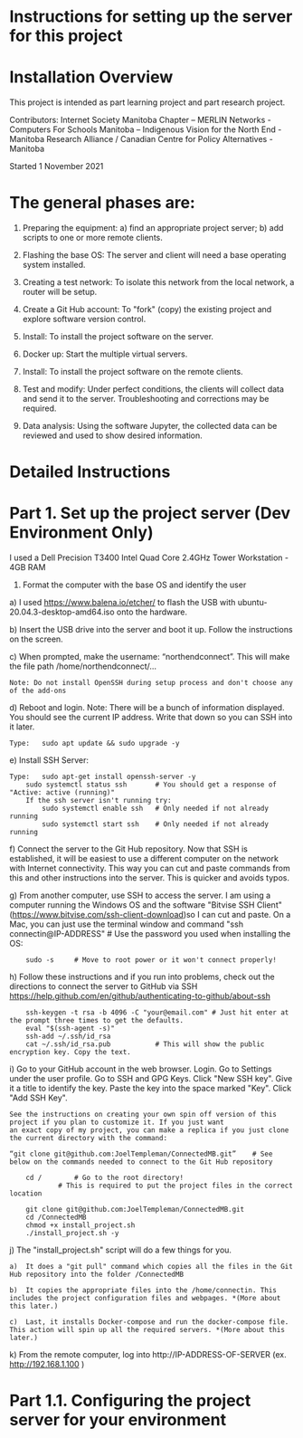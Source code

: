 # Instructions for setting up the server for this project 

# Installation Overview

This project is intended as part learning project and part research project. 

Contributors: Internet Society Manitoba Chapter – MERLIN Networks - Computers For Schools Manitoba – Indigenous Vision for the North End - 
Manitoba Research Alliance / Canadian Centre for Policy Alternatives - Manitoba

Started 1 November 2021

# The general phases are: 

1) Preparing the equipment: a) find an appropriate project server; b) add scripts to one or more remote clients.

2) Flashing the base OS: The server and client will need a base operating system installed.

3) Creating a test network: To isolate this network from the local network, a router will be setup.

4) Create a Git Hub account: To "fork" (copy) the existing project and explore software version control.

5) Install: To install the project software on the server.

6) Docker up: Start the multiple virtual servers.

7) Install: To install the project software on the remote clients.

8) Test and modify: Under perfect conditions, the clients will collect data and send it to the server. Troubleshooting and corrections may be required.

9) Data analysis: Using the software Jupyter, the collected data can be reviewed and used to show desired information.

# Detailed Instructions

# Part 1. 	Set up the project server (Dev Environment Only)

I used a Dell Precision T3400 Intel Quad Core 2.4GHz Tower Workstation - 4GB RAM 

1.	Format the computer with the base OS and identify the user

a)	I used https://www.balena.io/etcher/ to flash the USB with ubuntu-20.04.3-desktop-amd64.iso onto the hardware.

b)	Insert the USB drive into the server and boot it up. Follow the instructions on the screen.

c)	When prompted, make the username: “northendconnect”. This will make the file path /home/northendconnect/…  

	Note: Do not install OpenSSH during setup process and don't choose any of the add-ons

d)	Reboot and login. Note: There will be a bunch of information displayed. You should see the current IP address. 
	Write that down so you can SSH into it later.

	Type: 	sudo apt update && sudo upgrade -y

e) 	Install SSH Server:

	Type:	sudo apt-get install openssh-server -y
		sudo systemctl status ssh 		# You should get a response of "Active: active (running)"
		If the ssh server isn't running try:
			sudo systemctl enable ssh	# Only needed if not already running
			sudo systemctl start ssh	# Only needed if not already running	

f)	Connect the server to the Git Hub repository. Now that SSH is established, it will be easiest to use a different computer on the network with Internet 		connectivity. This way you can cut and paste commands from this and other instructions into the server. This is quicker and avoids typos. 

g)	From another computer, use SSH to access the server. I am using a computer running the Windows OS and the software "Bitvise SSH Client" 			(https://www.bitvise.com/ssh-client-download)so I can cut and paste. On a Mac, you can just use the terminal window and 					command "ssh connectin@IP-ADDRESS" # Use the password you used when installing the OS:

		sudo -s		# Move to root power or it won't connect properly!

h)	Follow these instructions and if you run into problems, check out the directions to connect the server to GitHub via SSH 
	https://help.github.com/en/github/authenticating-to-github/about-ssh

		ssh-keygen -t rsa -b 4096 -C "your@email.com" # Just hit enter at the prompt three times to get the defaults.
		eval "$(ssh-agent -s)"
		ssh-add ~/.ssh/id_rsa
		cat ~/.ssh/id_rsa.pub    		# This will show the public encryption key. Copy the text.

i)	Go to your GitHub account in the web browser. Login. Go to Settings under the user profile. Go to SSH and GPG Keys. Click "New SSH key". 
	Give it a title to identify the key. Paste the key into the space marked "Key". Click "Add SSH Key".

	See the instructions on creating your own spin off version of this project if you plan to customize it. If you just want 
	an exact copy of my project, you can make a replica if you just clone the current directory with the command:

	“git clone git@github.com:JoelTempleman/ConnectedMB.git”	# See below on the commands needed to connect to the Git Hub repository

		cd /		# Go to the root directory! 
				# This is required to put the project files in the correct location

		git clone git@github.com:JoelTempleman/ConnectedMB.git
		cd /ConnectedMB
		chmod +x install_project.sh
		./install_project.sh -y

j)	The "install_project.sh" script will do a few things for you. 

	a)	It does a "git pull" command which copies all the files in the Git Hub repository into the folder /ConnectedMB

	b)	It copies the appropriate files into the /home/connectin. This includes the project configuration files and webpages. *(More about this later.)

	c)	Last, it installs Docker-compose and run the docker-compose file. This action will spin up all the required servers. *(More about this later.)

k)	From the remote computer, log into http://IP-ADDRESS-OF-SERVER (ex. http://192.168.1.100 ) 

# Part 1.1. 	Configuring the project server for your environment

